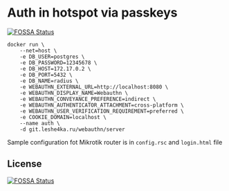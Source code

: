 # Auth in hotspot via passkeys
[![FOSSA Status](https://app.fossa.com/api/projects/git%2Bgithub.com%2Fleshe4ka46%2Fhotspot_passkey_auth_server.svg?type=shield)](https://app.fossa.com/projects/git%2Bgithub.com%2Fleshe4ka46%2Fhotspot_passkey_auth_server?ref=badge_shield)


```
docker run \
    --net=host \
    -e DB_USER=postgres \
    -e DB_PASSWORD=12345678 \
    -e DB_HOST=172.17.0.2 \
    -e DB_PORT=5432 \
    -e DB_NAME=radius \
    -e WEBAUTHN_EXTERNAL_URL=http://localhost:8080 \
    -e WEBAUTHN_DISPLAY_NAME=Webauthn \
    -e WEBAUTHN_CONVEYANCE_PREFERENCE=indirect \
    -e WEBAUTHN_AUTHENTICATOR_ATTACHMENT=cross-platform \
    -e WEBAUTHN_USER_VERIFICATION_REQUIREMENT=preferred \
    -e COOKIE_DOMAIN=localhost \
    --name auth \
    -d git.leshe4ka.ru/webauthn/server
```

Sample configuration fot Mikrotik router is in `config.rsc` and `login.html` file

## License
[![FOSSA Status](https://app.fossa.com/api/projects/git%2Bgithub.com%2Fleshe4ka46%2Fhotspot_passkey_auth_server.svg?type=large)](https://app.fossa.com/projects/git%2Bgithub.com%2Fleshe4ka46%2Fhotspot_passkey_auth_server?ref=badge_large)